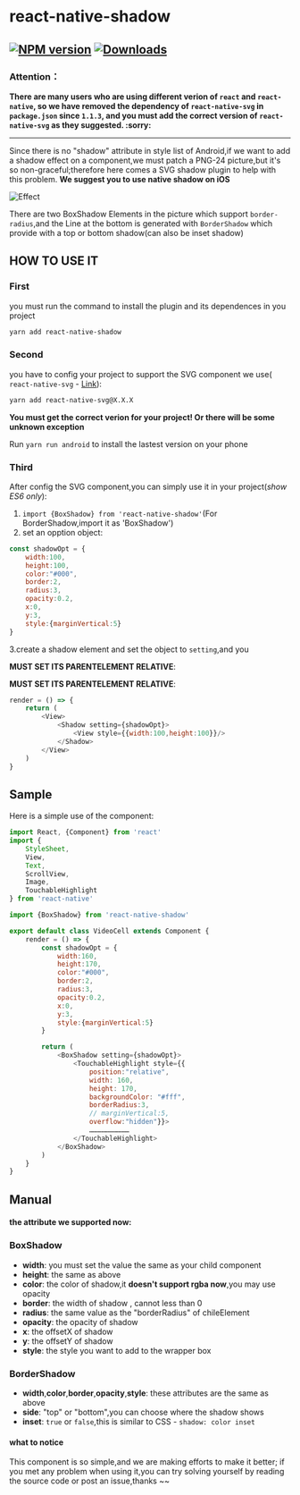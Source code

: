 # react-native-shadow
[![NPM version][npm-image]][npm-url] [![Downloads][downloads-image]][npm-url]
---
### Attention：

**There are many users who are using different verion of `react` and `react-native`, so we have removed the dependency of `react-native-svg` in `package.json` since `1.1.3`, and you must add the correct version of `react-native-svg` as they suggested. :sorry:**

---

Since there is no "shadow" attribute in style list of Android,if we want to add a shadow effect on a component,we must patch a PNG-24 picture,but it's so non-graceful;therefore here comes a SVG shadow plugin to help with this problem. **We suggest you to use native shadow on iOS**

![Effect](http://7xsm7w.com1.z0.glb.clouddn.com/20161015151531.png)

There are two BoxShadow Elements in the picture which support `border-radius`,and the Line at the bottom is generated with `BorderShadow` which provide with a top or bottom shadow(can also be inset shadow)


## HOW TO USE IT

### First
you must run the command to install the plugin and its dependences in you project
```bash
yarn add react-native-shadow
``` 

### Second
you have to config your project to support the SVG component we use( `react-native-svg` - [Link](https://github.com/react-native-community/react-native-svg)):

```bash
yarn add react-native-svg@X.X.X
``` 
**You must get the correct verion for your project! Or there will be some unknown exception**


Run `yarn run android` to install the lastest version on your phone

### Third

After config the SVG component,you can simply use it in your project(*show ES6 only*):

1. `import {BoxShadow} from 'react-native-shadow'`(For BorderShadow,import it as 'BoxShadow')
2. set an opption object:
```js
const shadowOpt = {
	width:100,
	height:100,
	color:"#000",
	border:2,
	radius:3,
	opacity:0.2,
	x:0,
	y:3,
	style:{marginVertical:5}
}
```
3.create a shadow element and set the object to `setting`,and you 

**MUST SET ITS PARENTELEMENT RELATIVE**:

**MUST SET ITS PARENTELEMENT RELATIVE**:
```js
render = () => {
	return (
		<View>
			<Shadow setting={shadowOpt}>
				<View style={{width:100,height:100}}/>
			</Shadow>
		</View>
	)
}
```

## Sample
Here is a simple use of the component:
```js
import React, {Component} from 'react'
import {
	StyleSheet,
	View,
	Text,
	ScrollView,
	Image,
	TouchableHighlight
} from 'react-native'

import {BoxShadow} from 'react-native-shadow'

export default class VideoCell extends Component {
	render = () => {
		const shadowOpt = {
			width:160,
			height:170,
			color:"#000",
			border:2,
			radius:3,
			opacity:0.2,
			x:0,
			y:3,
			style:{marginVertical:5}
		}

		return (
			<BoxShadow setting={shadowOpt}>
				<TouchableHighlight style={{
					position:"relative",
					width: 160,
					height: 170,
					backgroundColor: "#fff",
					borderRadius:3,
					// marginVertical:5,
					overflow:"hidden"}}>
					…………………………
				</TouchableHighlight>
			</BoxShadow>
		)
	}
}
```

## Manual

#### the attribute we supported now:

### BoxShadow
+ **width**: you must set the value the same as your child component
+ **height**: the same as above
+ **color**: the color of shadow,it **doesn't support rgba now**,you may use opacity
+ **border**: the width of shadow , cannot less than 0
+ **radius**: the same value as the "borderRadius" of chileElement
+ **opacity**: the opacity of shadow
+ **x**: the offsetX of shadow
+ **y**: the offsetY of shadow
+ **style**: the style you want to add to the wrapper box

### BorderShadow
+ **width**,**color**,**border**,**opacity**,**style**: these attributes are the same as above
+ **side**: "top" or "bottom",you can choose where the shadow shows
+ **inset**: `true` or `false`,this is similar to CSS - `shadow: color inset`

#### what to notice

This component is so simple,and we are making efforts to make it better;
if you met any problem when using it,you can try solving yourself by reading the source code or post an issue,thanks ~~


[npm-url]: https://npmjs.org/package/react-native-shadow
[downloads-image]: http://img.shields.io/npm/dm/react-native-shadow.svg
[npm-image]: http://img.shields.io/npm/v/react-native-shadow.svg
